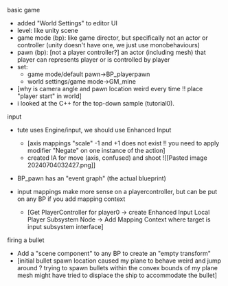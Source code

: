 basic game
- added "World Settings" to editor UI
- level: like unity scene
- game mode (bp): like game director, but specifically not an actor or controller (unity doesn't have one, we just use monobehaviours)
- pawn (bp): [not a player controller?] an actor (including mesh) that player can represents player or is controlled by player
- set: 
	- game mode/default pawn->BP_playerpawn
	- world settings/game mode->GM_mine
- [why is camera angle and pawn location weird every time !! place "player start" in world]
- i looked at the C++ for the top-down sample (tutorial0).

input
- tute uses Engine/input, we should use Enhanced Input
	- [axis mappings "scale" -1 and +1 does not exist !! you need to apply modifier "Negate" on one instance of the action]
	- created IA for move (axis, confused) and shoot
![[Pasted image 20240704032427.png]]

- BP_pawn has an "event graph" (the actual blueprint)
- input mappings make more sense on a playercontroller, but can be put on any BP if you add mapping context
	- [Get PlayerController for player0 -> create Enhanced Input Local Player Subsystem Node -> Add Mapping Context where target is input subsystem interface]

firing a bullet
- Add a "scene component" to any BP to create an "empty transform"
- [initial bullet spawn location caused my plane to behave weird and jump around ? trying to spawn bullets within the convex bounds of my plane mesh might have tried to displace the ship to accommodate the bullet]
